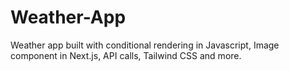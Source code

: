 # Weather-App
Weather app built with conditional rendering in Javascript, Image component in Next.js, API calls, Tailwind CSS and more. 
